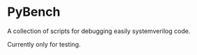 # PyBench

A collection of scripts for debugging easily systemverilog code.

Currently only for testing.